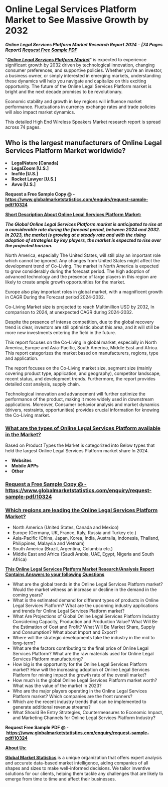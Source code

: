 <h1>Online Legal Services Platform Market to See Massive Growth by 2032</h1><p><em><strong>Online Legal Services Platform Market Research Report 2024</strong></em>&nbsp;-&nbsp;<em><strong>[74 Pages Report] </strong></em><em><strong><a href="https://www.globalmarketstatistics.com/enquiry/request-sample-pdf/10324">Request Free Sample PDF</a></strong></em></p><p>"<a style="font-style: italic; font-weight: bold;" href="https://www.globalmarketstatistics.com/market-reports/online-legal-services-platform-market-10324">Online Legal Services Platform Market</a>" is expected to experience significant growth by 2032 driven by technological innovation, changing consumer preferences, and supportive policies. Whether you're an investor, a business owner, or simply interested in emerging markets, understanding these dynamics will help you navigate and capitalize on this exciting opportunity. The future of the&nbsp;Online Legal Services Platform market is bright and the next decade promises to be revolutionary.</p><p>Economic stability and growth in key regions will influence market performance. Fluctuations in currency exchange rates and trade policies will also impact market dynamics.</p><p>This detailed&nbsp;High End Wireless Speakers Market research report is spread across 74 pages.</p><h2><strong>Who is the largest manufacturers of Online Legal Services Platform Market worldwide?</strong></h2><p><strong><li>LegalNature [Canada]<li>LegalZoom [U.S.]<li>Incfile [U.S.]<li>Rocket Lawyer [U.S.]<li>Avvo [U.S.]</strong></p><p><strong>Request a Free Sample Copy @ - <a href="https://www.globalmarketstatistics.com/enquiry/request-sample-pdf/10324">https://www.globalmarketstatistics.com/enquiry/request-sample-pdf/10324</a></strong></p><p><strong><u>Short Description About Online Legal Services Platform Market:</u></strong></p><p><strong><em>The Global Online Legal Services Platform market is anticipated to rise at a considerable rate during the forecast period, between 2024 and 2032. In 2023, the market is growing at a steady rate and with the rising adoption of strategies by key players, the market is expected to rise over the projected horizon.</em></strong></p><p>North America, especially The United States, will still play an important role which cannot be ignored. Any changes from United States might affect the development trend of Co-Living. The market in North America is expected to grow considerably during the forecast period. The high adoption of advanced technology and the presence of large players in this region are likely to create ample growth opportunities for the market.</p><p>Europe also play important roles in global market, with a magnificent growth in CAGR During the Forecast period 2024-2032.</p><p>Co-Living Market size is projected to reach Multimillion USD by 2032, In comparison to 2024, at unexpected CAGR during 2024-2032.</p><p>Despite the presence of intense competition, due to the global recovery trend is clear, investors are still optimistic about this area, and it will still be more new investments entering the field in the future.</p><p>This report focuses on the Co-Living in global market, especially in North America, Europe and Asia-Pacific, South America, Middle East and Africa. This report categorizes the market based on manufacturers, regions, type and application.</p><p>The report focuses on the Co-Living market size, segment size (mainly covering product type, application, and geography), competitor landscape, recent status, and development trends. Furthermore, the report provides detailed cost analysis, supply chain.</p><p>Technological innovation and advancement will further optimize the performance of the product, making it more widely used in downstream applications. Moreover, Consumer behavior analysis and market dynamics (drivers, restraints, opportunities) provides crucial information for knowing the Co-Living market.</p><h3 class="rank-math-question "><span style="text-decoration: underline;">What are the types of Online Legal Services Platform available in the Market?</span></h3><p>Based on Product Types the Market is categorized into Below types that held the largest Online Legal Services Platform market share In 2024.</p><p><strong><li>Websites<li>Mobile APPs<li>Other</strong></p><h3 class="rank-math-question "><span style="text-decoration: underline;">Request a Free Sample Copy @ - <a href="https://www.globalmarketstatistics.com/enquiry/request-sample-pdf/10324">https://www.globalmarketstatistics.com/enquiry/request-sample-pdf/10324</a></span></h3><h3 class="rank-math-question "><span style="text-decoration: underline;">Which regions are leading the Online Legal Services Platform Market?</span></h3><ul><li>North America (United States, Canada and Mexico)</li><li>Europe (Germany, UK, France, Italy, Russia and Turkey etc.)</li><li>Asia-Pacific (China, Japan, Korea, India, Australia, Indonesia, Thailand, Philippines, Malaysia and Vietnam)</li><li>South America (Brazil, Argentina, Columbia etc.)</li><li>Middle East and Africa (Saudi Arabia, UAE, Egypt, Nigeria and South Africa)</li></ul><p><strong><u>This Online Legal Services Platform Market Research/Analysis Report Contains Answers to your following Questions</u></strong></p><ul><li>What are the global trends in the Online Legal Services Platform market? Would the market witness an increase or decline in the demand in the coming years?</li><li>What is the estimated demand for different types of products in Online Legal Services Platform? What are the upcoming industry applications and trends for Online Legal Services Platform market?</li><li>What Are Projections of Global Online Legal Services Platform Industry Considering Capacity, Production and Production Value? What Will Be the Estimation of Cost and Profit? What Will Be Market Share, Supply and Consumption? What about Import and Export?</li><li>Where will the strategic developments take the industry in the mid to long-term?</li><li>What are the factors contributing to the final price of Online Legal Services Platform? What are the raw materials used for Online Legal Services Platform manufacturing?</li><li>How big is the opportunity for the Online Legal Services Platform market? How will the increasing adoption of Online Legal Services Platform for mining impact the growth rate of the overall market?</li><li>How much is the global Online Legal Services Platform market worth? What was the value of the market In 2023?</li><li>Who are the major players operating in the Online Legal Services Platform market? Which companies are the front runners?</li><li>Which are the recent industry trends that can be implemented to generate additional revenue streams?</li><li>What Should Be Entry Strategies, Countermeasures to Economic Impact, and Marketing Channels for Online Legal Services Platform Industry?</li></ul><p><strong>Request Free Sample PDF @ -&nbsp;<a href="https://www.globalmarketstatistics.com/enquiry/request-sample-pdf/10324">https://www.globalmarketstatistics.com/enquiry/request-sample-pdf/10324</a></strong></p><p><strong><u>About Us:</u></strong></p><p><strong><a href="https://www.globalmarketstatistics.com/">Global Market Statistics</a></strong> is a unique organization that offers expert analysis and accurate data-based market intelligence, aiding companies of all shapes and sizes to make well-informed decisions. We tailor inventive solutions for our clients, helping them tackle any challenges that are likely to emerge from time to time and affect their businesses.</p>
